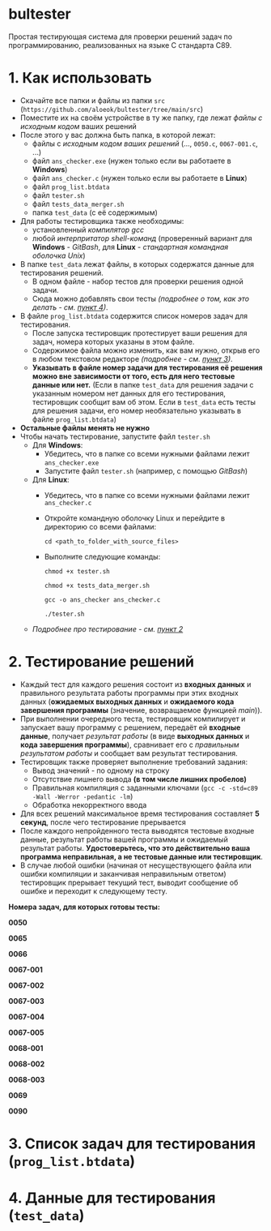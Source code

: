 # bultester
Простая тестирующая система для проверки решений задач по программированию, реализованных на языке C стандарта C89.

# 1. Как использовать
- Скачайте все папки и файлы из папки `src` (`https://github.com/aloeok/bultester/tree/main/src`)
- Поместите их на своём устройстве в ту же папку, где лежат *файлы с исходным кодом* ваших решений
- После этого у вас должна быть папка, в которой лежат:
	- файлы с *исходным кодом ваших решений* (..., `0050.c`, `0067-001.c`, ...)
	- файл `ans_checker.exe` (нужен только если вы работаете в **Windows**)
	- файл `ans_checker.c` (нужен только если вы работаете в **Linux**)
	- файл `prog_list.btdata`
	- файл `tester.sh`
	- файл `tests_data_merger.sh`
	- папка `test_data` (с её содержимым)
- Для работы тестировщика также необходимы:
	- установленный *компилятор gcc*
	- любой *интерпритатор shell-команд* (проверенный вариант для **Windows** - *GitBash*, для **Linux** - *стандартная командная оболочка Unix*)
- В папке `test_data` лежат файлы, в которых содержатся данные для тестирования решений.
    - В одном файле - набор тестов для проверки решения одной задачи.
    - Сюда можно добавлять свои тесты *(подробнее о том, как это делать - см. [пункт 4](https://github.com/aloeok/bultester#4-%D0%B4%D0%B0%D0%BD%D0%BD%D1%8B%D0%B5-%D0%B4%D0%BB%D1%8F-%D1%82%D0%B5%D1%81%D1%82%D0%B8%D1%80%D0%BE%D0%B2%D0%B0%D0%BD%D0%B8%D1%8F-test_data))*.
- В файле `prog_list.btdata` содержится список номеров задач для тестирования.
    - После запуска тестировщик протестирует ваши решения для задач, номера которых указаны в этом файле.
    - Содержимое файла можно изменить, как вам нужно, открыв его в любом текстовом редакторе *(подробнее - см. [пункт 3](https://github.com/aloeok/bultester#3-%D1%81%D0%BF%D0%B8%D1%81%D0%BE%D0%BA-%D0%B7%D0%B0%D0%B4%D0%B0%D1%87-%D0%B4%D0%BB%D1%8F-%D1%82%D0%B5%D1%81%D1%82%D0%B8%D1%80%D0%BE%D0%B2%D0%B0%D0%BD%D0%B8%D1%8F-prog_listbtdata))*.
    - **Указывать в файле номер задачи для тестирования её решения можно вне зависимости от того, есть для него тестовые данные или нет.** (Если в папке `test_data` для решения задачи с указанным номером нет данных для его тестирования, тестировщик сообщит вам об этом. Если в `test_data` есть тесты для решения задачи, его номер необязательно указывать в файле `prog_list.btdata`)
- **Остальные файлы менять не нужно**
- Чтобы начать тестирование, запустите файл `tester.sh`
	- Для **Windows**:
		- Убедитесь, что в папке со всеми нужными файлами лежит `ans_checker.exe`
		- Запустите файл `tester.sh` (например, с помощью *GitBash*)
	- Для **Linux**:
		- Убедитесь, что в папке со всеми нужными файлами лежит `ans_checker.с`
		- Откройте командную оболочку Linux и перейдите в директорию со всеми файлами:
		
			`cd <path_to_folder_with_source_files>`
		- Выполните следующие команды:
		
			`chmod +x tester.sh`
		
			`chmod +x tests_data_merger.sh`
		
			`gcc -o ans_checker ans_checker.c`
		
			`./tester.sh`
	- *Подробнее про тестирование - см. [пункт 2](https://github.com/aloeok/bultester#2-%D1%82%D0%B5%D1%81%D1%82%D0%B8%D1%80%D0%BE%D0%B2%D0%B0%D0%BD%D0%B8%D0%B5-%D1%80%D0%B5%D1%88%D0%B5%D0%BD%D0%B8%D0%B9)*

# 2. Тестирование решений
- Каждый тест для каждого решения состоит из **входных данных** и правильного результата работы программы при этих входных данных (**ожидаемых выходных данных** и **ожидаемого кода завершения программы** (значение, возвращаемое функцией *main*)).
- При выполнении очередного теста, тестировщик компилирует и запускает вашу программу с решением, передаёт ей **входные данные**, получает *результат работы* (в виде **выходных данных** и **кода завершения программы**), сравнивает его с *правильным результатом работы* и сообщает вам результат тестирования.
- Тестировщик также проверяет выполнение требований задания:
	- Вывод значений - по одному на строку
	- Отсутствие лишнего вывода **(в том числе лишних пробелов)**
	- Правильная компиляция с заданными ключами (`gcc -c -std=c89 -Wall -Werror -pedantic -lm`)
	- Обработка некорректного ввода
- Для всех решений максимальное время тестирования составляет **5 секунд**, после чего тестирование прерывается
- После каждого непройденного теста выводятся тестовые входные данные, результат работы вашей программы и ожидаемый результат работы. **Удостоверьтесь, что это действительно ваша программа неправильная, а не тестовые данные или тестировщик**.
- В случае любой ошибки (начиная от несуществующего файла или ошибки компиляции и заканчивая неправильным ответом) тестировщик прерывает текущий тест, выводит сообщение об ошибке и переходит к следующему тесту.

**Номера задач, для которых готовы тесты:**

<b>0050

0065

0066

0067-001

0067-002

0067-003

0067-004

0067-005

0068-001

0068-002

0068-003

0069

0090</b>

# 3. Список задач для тестирования (`prog_list.btdata`)


# 4. Данные для тестирования (`test_data`)
